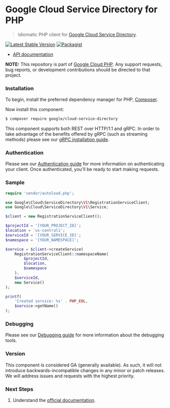 # Google Cloud Service Directory for PHP

> Idiomatic PHP client for [Google Cloud Service Directory](https://cloud.google.com/service-directory/).

[![Latest Stable Version](https://poser.pugx.org/google/cloud-service-directory/v/stable)](https://packagist.org/packages/google/cloud-service-directory) [![Packagist](https://img.shields.io/packagist/dm/google/cloud-service-directory.svg)](https://packagist.org/packages/google/cloud-service-directory)

* [API documentation](https://cloud.google.com/php/docs/reference/cloud-service-directory/latest)

**NOTE:** This repository is part of [Google Cloud PHP](https://github.com/googleapis/google-cloud-php). Any
support requests, bug reports, or development contributions should be directed to
that project.

### Installation

To begin, install the preferred dependency manager for PHP, [Composer](https://getcomposer.org/).

Now install this component:

```sh
$ composer require google/cloud-service-directory
```

This component supports both REST over HTTP/1.1 and gRPC. In order to take advantage of the benefits offered by gRPC (such as streaming methods)
please see our [gRPC installation guide](https://cloud.google.com/php/grpc).

### Authentication

Please see our [Authentication guide](https://github.com/googleapis/google-cloud-php/blob/main/AUTHENTICATION.md) for more information
on authenticating your client. Once authenticated, you'll be ready to start making requests.

### Sample

```php
require 'vendor/autoload.php';

use Google\Cloud\ServiceDirectory\V1\RegistrationServiceClient;
use Google\Cloud\ServiceDirectory\V1\Service;

$client = new RegistrationServiceClient();

$projectId = '[YOUR_PROJECT_ID]';
$location = 'us-central1';
$serviceId = '[YOUR_SERVICE_ID]';
$namespace = '[YOUR_NAMESPACE]';

$service = $client->createService(
    RegistrationServiceClient::namespaceName(
        $projectId,
        $location,
        $namespace
    ),
    $serviceId,
    new Service()
);

printf(
    'Created service: %s' . PHP_EOL,
    $service->getName()
);
```

### Debugging

Please see our [Debugging guide](https://github.com/googleapis/google-cloud-php/blob/main/DEBUG.md)
for more information about the debugging tools.

### Version

This component is considered GA (generally available). As such, it will not introduce backwards-incompatible changes in
any minor or patch releases. We will address issues and requests with the highest priority.

### Next Steps

1. Understand the [official documentation](https://cloud.google.com/service-directory/docs).

